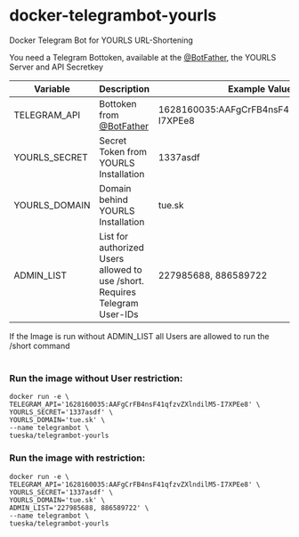 # docker-telegrambot-yourls
Docker Telegram Bot for YOURLS URL-Shortening


You need a Telegram Bottoken, available at the [@BotFather](https://t.me/BotFather), the YOURLS Server and API Secretkey


| Variable      | Description                                                                     | Example Value                                  | Optional |
|---------------|---------------------------------------------------------------------------------|------------------------------------------------|----------|
| TELEGRAM_API  | Bottoken from [@BotFather](https://t.me/BotFather)                              | 1628160035:AAFgCrFB4nsF41qfzvZXlndilM5-I7XPEe8 | no       |
| YOURLS_SECRET | Secret Token from YOURLS Installation                                           | 1337asdf                                       | no       |
| YOURLS_DOMAIN | Domain behind YOURLS Installation                                               | tue.sk                                         | no       |
| ADMIN_LIST    | List for authorized Users allowed to use /short.<br/>Requires Telegram User-IDs | 227985688, 886589722                           | yes      |

If the Image is run without ADMIN_LIST all Users are allowed to run the /short command
<br/><br/>
### Run the image without User restriction:
```
docker run -e \
TELEGRAM_API='1628160035:AAFgCrFB4nsF41qfzvZXlndilM5-I7XPEe8' \
YOURLS_SECRET='1337asdf' \
YOURLS_DOMAIN='tue.sk' \
--name telegrambot \
tueska/telegrambot-yourls
```

### Run the image with restriction:
```
docker run -e \
TELEGRAM_API='1628160035:AAFgCrFB4nsF41qfzvZXlndilM5-I7XPEe8' \
YOURLS_SECRET='1337asdf' \
YOURLS_DOMAIN='tue.sk' \
ADMIN_LIST='227985688, 886589722' \
--name telegrambot \
tueska/telegrambot-yourls
```